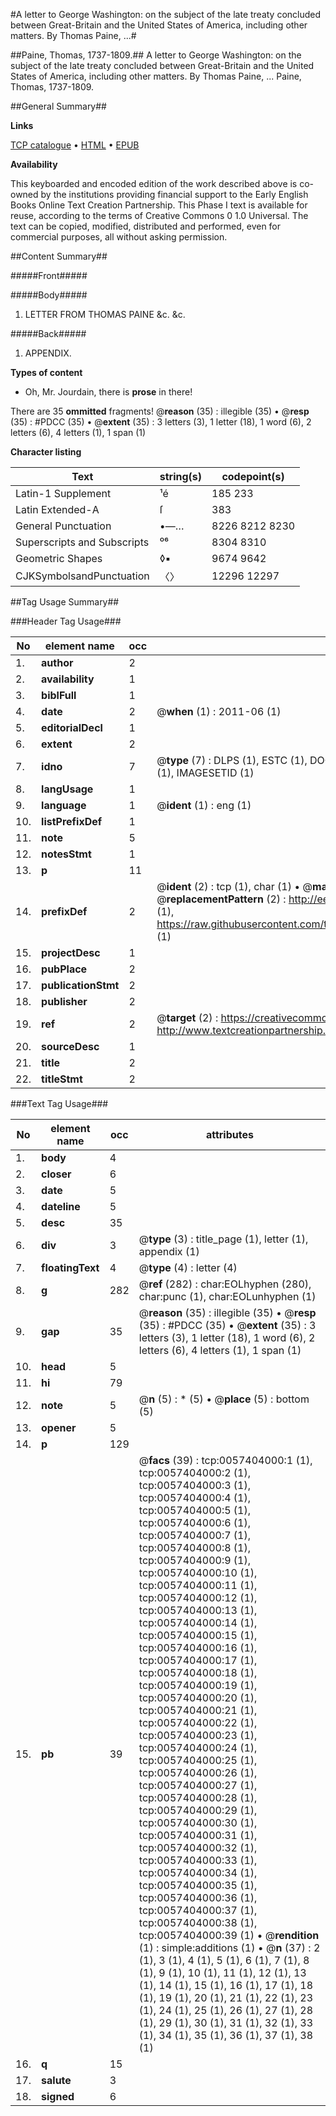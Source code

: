 #A letter to George Washington: on the subject of the late treaty concluded between Great-Britain and the United States of America, including other matters. By Thomas Paine, ...#

##Paine, Thomas, 1737-1809.##
A letter to George Washington: on the subject of the late treaty concluded between Great-Britain and the United States of America, including other matters. By Thomas Paine, ...
Paine, Thomas, 1737-1809.

##General Summary##

**Links**

[TCP catalogue](http://www.ota.ox.ac.uk/tcp/)  • 
[HTML](http://tei.it.ox.ac.uk/tcp/Texts-HTML/free/004/004809407.html)  • 
[EPUB](http://tei.it.ox.ac.uk/tcp/Texts-EPUB/free/004/004809407.epub)

**Availability**

This keyboarded and encoded edition of the
	       work described above is co-owned by the institutions
	       providing financial support to the Early English Books
	       Online Text Creation Partnership. This Phase I text is
	       available for reuse, according to the terms of Creative
	       Commons 0 1.0 Universal. The text can be copied,
	       modified, distributed and performed, even for
	       commercial purposes, all without asking permission.


##Content Summary##

#####Front#####

#####Body#####

1. LETTER FROM THOMAS PAINE &c. &c.

#####Back#####

1. APPENDIX.

**Types of content**

  * Oh, Mr. Jourdain, there is **prose** in there!

There are 35 **ommitted** fragments! 
 @__reason__ (35) : illegible (35)  •  @__resp__ (35) : #PDCC (35)  •  @__extent__ (35) : 3 letters (3), 1 letter (18), 1 word (6), 2 letters (6), 4 letters (1), 1 span (1)

**Character listing**


|Text|string(s)|codepoint(s)|
|---|---|---|
|Latin-1 Supplement|¹é|185 233|
|Latin Extended-A|ſ|383|
|General Punctuation|•—…|8226 8212 8230|
|Superscripts             and Subscripts|⁰⁶|8304 8310|
|Geometric Shapes|◊▪|9674 9642|
|CJKSymbolsandPunctuation|〈〉|12296 12297|

##Tag Usage Summary##

###Header Tag Usage###

|No|element name|occ|attributes|
|---|---|---|---|
|1.|__author__|2||
|2.|__availability__|1||
|3.|__biblFull__|1||
|4.|__date__|2| @__when__ (1) : 2011-06 (1)|
|5.|__editorialDecl__|1||
|6.|__extent__|2||
|7.|__idno__|7| @__type__ (7) : DLPS (1), ESTC (1), DOCNO (1), TCP (1), GALEDOCNO (1), CONTENTSET (1), IMAGESETID (1)|
|8.|__langUsage__|1||
|9.|__language__|1| @__ident__ (1) : eng (1)|
|10.|__listPrefixDef__|1||
|11.|__note__|5||
|12.|__notesStmt__|1||
|13.|__p__|11||
|14.|__prefixDef__|2| @__ident__ (2) : tcp (1), char (1)  •  @__matchPattern__ (2) : ([0-9\-]+):([0-9IVX]+) (1), (.+) (1)  •  @__replacementPattern__ (2) : http://eebo.chadwyck.com/downloadtiff?vid=$1&page=$2 (1), https://raw.githubusercontent.com/textcreationpartnership/Texts/master/tcpchars.xml#$1 (1)|
|15.|__projectDesc__|1||
|16.|__pubPlace__|2||
|17.|__publicationStmt__|2||
|18.|__publisher__|2||
|19.|__ref__|2| @__target__ (2) : https://creativecommons.org/publicdomain/zero/1.0/ (1), http://www.textcreationpartnership.org/docs/. (1)|
|20.|__sourceDesc__|1||
|21.|__title__|2||
|22.|__titleStmt__|2||


###Text Tag Usage###

|No|element name|occ|attributes|
|---|---|---|---|
|1.|__body__|4||
|2.|__closer__|6||
|3.|__date__|5||
|4.|__dateline__|5||
|5.|__desc__|35||
|6.|__div__|3| @__type__ (3) : title_page (1), letter (1), appendix (1)|
|7.|__floatingText__|4| @__type__ (4) : letter (4)|
|8.|__g__|282| @__ref__ (282) : char:EOLhyphen (280), char:punc (1), char:EOLunhyphen (1)|
|9.|__gap__|35| @__reason__ (35) : illegible (35)  •  @__resp__ (35) : #PDCC (35)  •  @__extent__ (35) : 3 letters (3), 1 letter (18), 1 word (6), 2 letters (6), 4 letters (1), 1 span (1)|
|10.|__head__|5||
|11.|__hi__|79||
|12.|__note__|5| @__n__ (5) : * (5)  •  @__place__ (5) : bottom (5)|
|13.|__opener__|5||
|14.|__p__|129||
|15.|__pb__|39| @__facs__ (39) : tcp:0057404000:1 (1), tcp:0057404000:2 (1), tcp:0057404000:3 (1), tcp:0057404000:4 (1), tcp:0057404000:5 (1), tcp:0057404000:6 (1), tcp:0057404000:7 (1), tcp:0057404000:8 (1), tcp:0057404000:9 (1), tcp:0057404000:10 (1), tcp:0057404000:11 (1), tcp:0057404000:12 (1), tcp:0057404000:13 (1), tcp:0057404000:14 (1), tcp:0057404000:15 (1), tcp:0057404000:16 (1), tcp:0057404000:17 (1), tcp:0057404000:18 (1), tcp:0057404000:19 (1), tcp:0057404000:20 (1), tcp:0057404000:21 (1), tcp:0057404000:22 (1), tcp:0057404000:23 (1), tcp:0057404000:24 (1), tcp:0057404000:25 (1), tcp:0057404000:26 (1), tcp:0057404000:27 (1), tcp:0057404000:28 (1), tcp:0057404000:29 (1), tcp:0057404000:30 (1), tcp:0057404000:31 (1), tcp:0057404000:32 (1), tcp:0057404000:33 (1), tcp:0057404000:34 (1), tcp:0057404000:35 (1), tcp:0057404000:36 (1), tcp:0057404000:37 (1), tcp:0057404000:38 (1), tcp:0057404000:39 (1)  •  @__rendition__ (1) : simple:additions (1)  •  @__n__ (37) : 2 (1), 3 (1), 4 (1), 5 (1), 6 (1), 7 (1), 8 (1), 9 (1), 10 (1), 11 (1), 12 (1), 13 (1), 14 (1), 15 (1), 16 (1), 17 (1), 18 (1), 19 (1), 20 (1), 21 (1), 22 (1), 23 (1), 24 (1), 25 (1), 26 (1), 27 (1), 28 (1), 29 (1), 30 (1), 31 (1), 32 (1), 33 (1), 34 (1), 35 (1), 36 (1), 37 (1), 38 (1)|
|16.|__q__|15||
|17.|__salute__|3||
|18.|__signed__|6||
